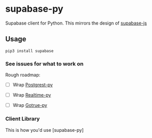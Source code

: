 # supabase-py

Supabase client for Python. This mirrors the design of [supabase-js](https://github.com/supabase/supabase-js/blob/master/README.md)

## Usage

`pip3 install supabase`


### See issues for what to work on

Rough roadmap:
- [ ] Wrap [Postgrest-py](https://github.com/supabase/postgrest-py/)
- [ ] Wrap [Realtime-py](https://github.com/supabase/realtime-py)
- [ ] Wrap [Gotrue-py](https://github.com/J0/gotrue-py)


### Client Library

This is how you'd use [supabase-py]